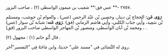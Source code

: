 ٢٧٥٧ -** عس فق:** شعيب بن ميمون الواسطي (٢) ، صاحب البزور.

**رَوَى عَن:** الحجاج بْن دينار، وحصين بْن عَبْد الرحمن (عس) ، والعوام بْن حوشب، ومستلم بْن سَعِيد، وأَبِي جناب الكلبي، وأَبِي هاشم الرماني (فق) .**رَوَى عَنه:** شبابة بْن سوار (عس) ، ومحمد بْن أبان الواسطي، ومنصور بْن المهاجر الواسطي صاحب البزور (فق) .

قال أَبُو حاتم (١) : مجهول (٢) .

روى له النَّسَائي في "مسند علي" حديثا، وابن مَاجَهْ فِي "التفسير"آخر.